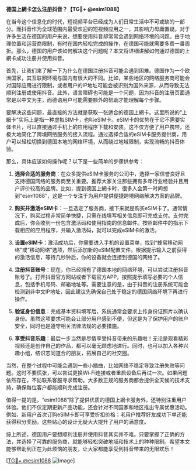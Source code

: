 **德国上網卡怎么注册抖音？【TG💪+ @esim1088】**

在当今这个信息化的时代，短视频平台已经成为人们日常生活中不可或缺的一部分。而抖音作为全球范围内最受欢迎的短视频应用之一，其影响力毋庸置疑。对于许多生活在德国的用户来说，想要使用抖音却常常会遇到网络环境的问题。由于地理位置和运营商限制，有时在国内轻松完成的操作，在德国可能就需要多费一番周折。那么，德国的用户该如何解决这个问题呢？本文将详细讲解如何通过德国的上網卡成功注册并使用抖音。

首先，让我们来了解一下为什么在德国注册抖音可能会遇到困难。德国作为一个欧洲国家，其互联网环境与国内有很大的不同。比如，某些地区的网络服务商可能会对国际应用进行限制，或者用户的IP地址可能会被识别为国外来源，从而导致无法顺利注册或使用抖音。此外，语言障碍也可能是一个问题，因为抖音的注册页面通常是以中文为主，而德语用户可能需要额外的帮助才能理解每个步骤。

要解决这些问题，最直接的方法就是获取一张适合的德国上網卡。这里所说的“上網卡”实际上是指一种虚拟SIM卡，也叫eSIM卡。eSIM卡的优势在于它不需要实体卡片，可以直接通过手机上的应用程序下载和安装。这不仅方便了用户携带，还极大地简化了跨境网络服务的接入流程。通过选择合适的eSIM卡服务提供商，用户可以轻松切换到德国本地的网络环境，从而绕过地域限制，实现流畅的抖音体验。

那么，具体应该如何操作呢？以下是一些简单的步骤供参考：

1. **选择合适的服务商**：在众多提供eSIM卡服务的公司中，选择一家信誉良好且支持德国网络的服务商至关重要。推荐大家关注那些拥有多年行业经验并且用户评价较高的品牌。比如，提到德国上網卡时，很多人会第一时间想到“esim1088”，这是一个专注于为用户提供便捷跨境网络解决方案的品牌。

2. **购买并激活eSIM卡**：一旦选定了服务商，接下来就是购买eSIM卡了。通常情况下，购买过程非常简单快捷，只需在线填写相关信息即可完成支付。支付完成后，你会收到一份包含激活码和使用指南的信息邮件。按照邮件中的指示下载相应的应用程序，并输入激活码，就可以完成eSIM卡的激活。

3. **设置eSIM卡**：激活成功后，你需要进入手机的设置菜单，找到“蜂窝移动网络”或“移动网络”选项，然后添加新的eSIM配置文件。根据提示输入之前获得的激活信息，等待几秒钟后，你的设备就会连接到德国的网络了。

4. **注册抖音账号**：现在，你已经拥有了德国本地的网络环境，可以尝试注册抖音账号了。打开抖音官方网站或者下载官方APP，按照提示填写必要的个人信息，包括手机号码、邮箱地址等。需要注意的是，由于抖音的注册系统可能会检测到非中文IP地址，因此建议先确保自己处于稳定的德国网络环境下再进行操作。

5. **验证身份信息**：完成基本资料填写后，系统通常会要求上传身份证照片以确认身份。虽然这项要求可能会让部分用户感到不便，但这是为了保护用户的账户安全，同时也是遵守相关法律法规的必要措施。

6. **享受抖音乐趣**：最后一步当然是尽情享受抖音带来的乐趣啦！无论是观看精彩视频还是创作自己的作品，都可以毫无顾虑地进行。同时，也可以加入各种兴趣小组，结识志同道合的朋友，拓展自己的社交圈。

当然，在整个过程中可能会遇到一些小插曲，比如网络不稳定导致注册失败等问题。这时不要慌张，可以尝试更换Wi-Fi连接或者重启设备后再试一次。如果问题依然存在，不妨联系客服寻求帮助。大多数正规的服务商都会提供全天候的技术支持，确保每位客户都能顺利完成注册。

值得一提的是，“esim1088”除了提供优质的德国上網卡服务外，还特别注重用户体验。他们不仅定期更新产品功能，还会针对不同国家和地区推出专属优惠活动。例如，新用户首次订购eSIM卡即可享受折扣价格；老用户推荐好友成功下单还能获得积分奖励。这些贴心的设计无疑大大提升了用户的满意度。

综上所述，德国用户要想顺利注册并使用抖音其实并不难。只要掌握了正确的方法，并选择了可靠的服务商，就能够轻松突破地域和技术上的种种限制。希望本文能够帮助到正在为此烦恼的朋友，让大家都能享受到抖音带来的无限欢乐！

[[TG💪+ @esim1088](https://t.me/s/esim1088) ![Image](https://i.postimg.cc/4NQfJmqS/Snipaste-2025-05-13-00-14-12.png)]